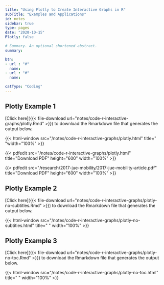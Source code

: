 ```yaml
---
title: "Using Plotly to Create Interactive Graphs in R"
subTitle: "Examples and Applications"
id: notes
sidebar: true
type: pages
date: "2020-10-15"
Plotly: false

# Summary. An optional shortened abstract.
summary: 

btn:
- url : "#"
  name: 
- url : "#"
  name: 

catType: "Coding"
---
```




## Plotly Example 1
[Click here]({{< file-download url="notes/code-r-interactive-graphs/plotly.Rmd" >}}) to download the Rmarkdown file that generates the output below.


{{< html-window src="/notes/code-r-interactive-graphs/plotly.html" title=" "width="100%"  >}}

{{< pdfedit src="/notes/code-r-interactive-graphs/plotly.html" title="Download PDF" height="600" width="100%" >}}

{{< pdfedit src="/research/2017-jue-mobility/2017-jue-mobility-article.pdf" title="Download PDF" height="600" width="100%" >}}

## Plotly Example 2

[Click here]({{< file-download url="notes/code-r-interactive-graphs/plotly-no-subtitles.Rmd" >}}) to download the Rmarkdown file that generates the output below.


{{< html-window src="/notes/code-r-interactive-graphs/plotly-no-subtitles.html" title=" " width="100%" >}}


## Plotly Example 3

[Click here]({{< file-download url="notes/code-r-interactive-graphs/plotly-no-toc.Rmd" >}}) to download the Rmarkdown file that generates the output below.


{{< html-window src="/notes/code-r-interactive-graphs/plotly-no-toc.html" title=" " width="100%" >}}